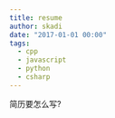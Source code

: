 ```yaml
---
title: resume
author: skadi
date: "2017-01-01 00:00"
tags:
  - cpp
  - javascript
  - python
  - csharp
---
```


简历要怎么写?